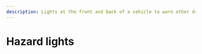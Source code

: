 ```yaml
---
description: Lights at the front and back of a vehicle to warn other drivers of danger.
---
```


# Hazard lights

